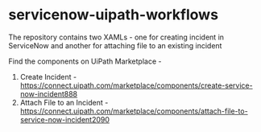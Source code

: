 # servicenow-uipath-workflows
The repository contains two XAMLs - one for creating incident in ServiceNow and another for attaching file to an existing incident

Find the components on UiPath Marketplace - 
 1. Create Incident - https://connect.uipath.com/marketplace/components/create-service-now-incident888
 2. Attach File to an Incident - https://connect.uipath.com/marketplace/components/attach-file-to-service-now-incident2090
